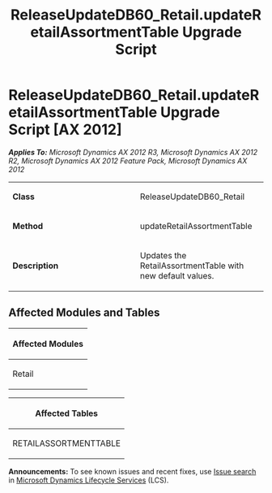 ﻿---
title: ReleaseUpdateDB60_Retail.updateRetailAssortmentTable Upgrade Script
TOCTitle: ReleaseUpdateDB60_Retail.updateRetailAssortmentTable Upgrade Script
ms:assetid: 0a9d427c-067f-5b69-bfc8-b3d7fd46e6e3
ms:mtpsurl: https://msdn.microsoft.com/en-us/library/JJ735622(v=AX.60)
ms:contentKeyID: 49706533
ms.date: 05/18/2015
mtps_version: v=AX.60
---

# ReleaseUpdateDB60\_Retail.updateRetailAssortmentTable Upgrade Script [AX 2012]


_**Applies To:** Microsoft Dynamics AX 2012 R3, Microsoft Dynamics AX 2012 R2, Microsoft Dynamics AX 2012 Feature Pack, Microsoft Dynamics AX 2012_

<table>
<colgroup>
<col style="width: 50%" />
<col style="width: 50%" />
</colgroup>
<tbody>
<tr class="odd">
<td><p><strong>Class</strong></p></td>
<td><p>ReleaseUpdateDB60_Retail</p></td>
</tr>
<tr class="even">
<td><p><strong>Method</strong></p></td>
<td><p>updateRetailAssortmentTable</p></td>
</tr>
<tr class="odd">
<td><p><strong>Description</strong></p></td>
<td><p>Updates the RetailAssortmentTable with new default values.</p></td>
</tr>
</tbody>
</table>


## Affected Modules and Tables

<table>
<colgroup>
<col style="width: 100%" />
</colgroup>
<thead>
<tr class="header">
<th><p>Affected Modules</p></th>
</tr>
</thead>
<tbody>
<tr class="odd">
<td><p>Retail</p></td>
</tr>
</tbody>
</table>


<table>
<colgroup>
<col style="width: 100%" />
</colgroup>
<thead>
<tr class="header">
<th><p>Affected Tables</p></th>
</tr>
</thead>
<tbody>
<tr class="odd">
<td><p>RETAILASSORTMENTTABLE</p></td>
</tr>
</tbody>
</table>

  
**Announcements:** To see known issues and recent fixes, use [Issue search](http://go.microsoft.com/fwlink/?linkid=389258) in [Microsoft Dynamics Lifecycle Services](http://go.microsoft.com/fwlink/?linkid=306505) (LCS).

